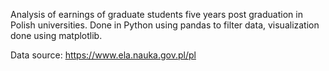 Analysis of earnings of graduate students five years post graduation in Polish universities.
Done in Python using pandas to filter data, visualization done using matplotlib.

Data source: https://www.ela.nauka.gov.pl/pl
